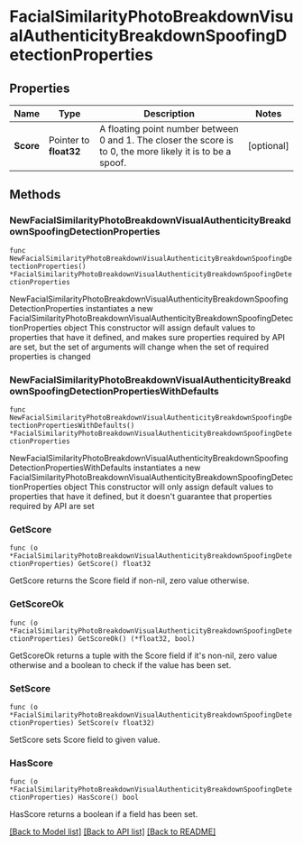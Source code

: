 # FacialSimilarityPhotoBreakdownVisualAuthenticityBreakdownSpoofingDetectionProperties

## Properties

Name | Type | Description | Notes
------------ | ------------- | ------------- | -------------
**Score** | Pointer to **float32** | A floating point number between 0 and 1. The closer the score is to 0, the more likely it is to be a spoof. | [optional] 

## Methods

### NewFacialSimilarityPhotoBreakdownVisualAuthenticityBreakdownSpoofingDetectionProperties

`func NewFacialSimilarityPhotoBreakdownVisualAuthenticityBreakdownSpoofingDetectionProperties() *FacialSimilarityPhotoBreakdownVisualAuthenticityBreakdownSpoofingDetectionProperties`

NewFacialSimilarityPhotoBreakdownVisualAuthenticityBreakdownSpoofingDetectionProperties instantiates a new FacialSimilarityPhotoBreakdownVisualAuthenticityBreakdownSpoofingDetectionProperties object
This constructor will assign default values to properties that have it defined,
and makes sure properties required by API are set, but the set of arguments
will change when the set of required properties is changed

### NewFacialSimilarityPhotoBreakdownVisualAuthenticityBreakdownSpoofingDetectionPropertiesWithDefaults

`func NewFacialSimilarityPhotoBreakdownVisualAuthenticityBreakdownSpoofingDetectionPropertiesWithDefaults() *FacialSimilarityPhotoBreakdownVisualAuthenticityBreakdownSpoofingDetectionProperties`

NewFacialSimilarityPhotoBreakdownVisualAuthenticityBreakdownSpoofingDetectionPropertiesWithDefaults instantiates a new FacialSimilarityPhotoBreakdownVisualAuthenticityBreakdownSpoofingDetectionProperties object
This constructor will only assign default values to properties that have it defined,
but it doesn't guarantee that properties required by API are set

### GetScore

`func (o *FacialSimilarityPhotoBreakdownVisualAuthenticityBreakdownSpoofingDetectionProperties) GetScore() float32`

GetScore returns the Score field if non-nil, zero value otherwise.

### GetScoreOk

`func (o *FacialSimilarityPhotoBreakdownVisualAuthenticityBreakdownSpoofingDetectionProperties) GetScoreOk() (*float32, bool)`

GetScoreOk returns a tuple with the Score field if it's non-nil, zero value otherwise
and a boolean to check if the value has been set.

### SetScore

`func (o *FacialSimilarityPhotoBreakdownVisualAuthenticityBreakdownSpoofingDetectionProperties) SetScore(v float32)`

SetScore sets Score field to given value.

### HasScore

`func (o *FacialSimilarityPhotoBreakdownVisualAuthenticityBreakdownSpoofingDetectionProperties) HasScore() bool`

HasScore returns a boolean if a field has been set.


[[Back to Model list]](../README.md#documentation-for-models) [[Back to API list]](../README.md#documentation-for-api-endpoints) [[Back to README]](../README.md)


